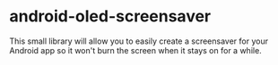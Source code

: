 # android-oled-screensaver
This small library will allow you to easily create a screensaver for your Android app so it won't burn the screen when it stays on for a while.
